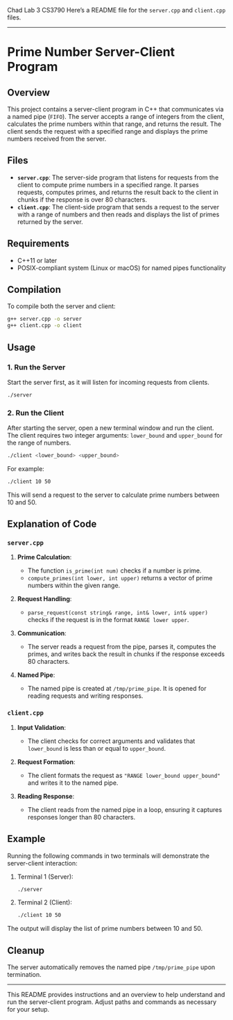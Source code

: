 Chad Lab 3 CS3790 
Here’s a README file for the `server.cpp` and `client.cpp` files.

---

# Prime Number Server-Client Program

## Overview

This project contains a server-client program in C++ that communicates via a named pipe (`FIFO`). The server accepts a range of integers from the client, calculates the prime numbers within that range, and returns the result. The client sends the request with a specified range and displays the prime numbers received from the server.

## Files

- **`server.cpp`**: The server-side program that listens for requests from the client to compute prime numbers in a specified range. It parses requests, computes primes, and returns the result back to the client in chunks if the response is over 80 characters.
- **`client.cpp`**: The client-side program that sends a request to the server with a range of numbers and then reads and displays the list of primes returned by the server.

## Requirements

- C++11 or later
- POSIX-compliant system (Linux or macOS) for named pipes functionality

## Compilation

To compile both the server and client:

```bash
g++ server.cpp -o server
g++ client.cpp -o client
```

## Usage

### 1. Run the Server

Start the server first, as it will listen for incoming requests from clients.

```bash
./server
```

### 2. Run the Client

After starting the server, open a new terminal window and run the client. The client requires two integer arguments: `lower_bound` and `upper_bound` for the range of numbers.

```bash
./client <lower_bound> <upper_bound>
```

For example:

```bash
./client 10 50
```

This will send a request to the server to calculate prime numbers between 10 and 50.

## Explanation of Code

### `server.cpp`

1. **Prime Calculation**:
   - The function `is_prime(int num)` checks if a number is prime.
   - `compute_primes(int lower, int upper)` returns a vector of prime numbers within the given range.
   
2. **Request Handling**:
   - `parse_request(const string& range, int& lower, int& upper)` checks if the request is in the format `RANGE lower upper`.
   
3. **Communication**:
   - The server reads a request from the pipe, parses it, computes the primes, and writes back the result in chunks if the response exceeds 80 characters.
   
4. **Named Pipe**:
   - The named pipe is created at `/tmp/prime_pipe`. It is opened for reading requests and writing responses.

### `client.cpp`

1. **Input Validation**:
   - The client checks for correct arguments and validates that `lower_bound` is less than or equal to `upper_bound`.
   
2. **Request Formation**:
   - The client formats the request as `"RANGE lower_bound upper_bound"` and writes it to the named pipe.

3. **Reading Response**:
   - The client reads from the named pipe in a loop, ensuring it captures responses longer than 80 characters.

## Example

Running the following commands in two terminals will demonstrate the server-client interaction:

1. Terminal 1 (Server):
   ```bash
   ./server
   ```

2. Terminal 2 (Client):
   ```bash
   ./client 10 50
   ```

The output will display the list of prime numbers between 10 and 50.

## Cleanup

The server automatically removes the named pipe `/tmp/prime_pipe` upon termination.

--- 

This README provides instructions and an overview to help understand and run the server-client program. Adjust paths and commands as necessary for your setup.
